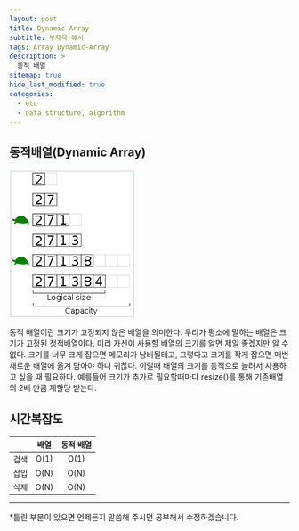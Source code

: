 ```yaml
---
layout: post
title: Dynamic Array
subtitle: 부제목 예시
tags: Array Dynamic-Array
description: >
  동적 배열
sitemap: true
hide_last_modified: true
categories:
  - etc
  - data structure, algorithm
---
```


## 동적배열(Dynamic Array)

![](/assets//img/blog/etc/data%20structure%26algorithm/da_1.PNG)

동적 배열이란 크기가 고정되지 않은 배열을 의미한다. 우리가 평소에 말하는 배열은 크기가 고정된 정적배열이다. 미리 자신이 사용할 배열의 크기를 알면 제일 좋겠지만 알 수 없다. 크기를 너무 크게 잡으면 메모리가 낭비될테고, 그렇다고 크기를 작게 잡으면 매번 새로운 배열에 옮겨 담아야 하니 귀찮다. 이럴때 배열의 크기를 동적으로 늘려서 사용하고 싶을 때 필요하다. 예를들어 크기가 추가로 필요할때마다 resize()를 통해 기존배열의 2배 만큼 재할당 받는다.

## 시간복잡도

||배열|동적 배열|
|:---:|:---:|:---:|
검색|O(1)|O(1)|
삽입|O(N)|O(N)|
삭제|O(N)|O(N)|

---
*틀린 부분이 있으면 언제든지 말씀해 주시면 공부해서 수정하겠습니다.
